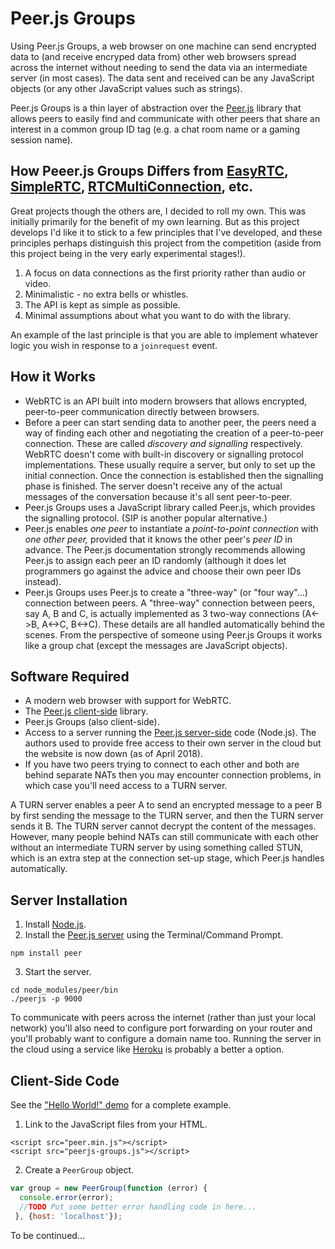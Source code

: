 # Peer.js Groups
Using Peer.js Groups, a web browser on one machine can send encrypted data to (and receive encryped data from) other web browsers spread across the internet without needing to send the data via an intermediate server (in most cases). The data sent and received can be any JavaScript objects (or any other JavaScript values such as strings).

Peer.js Groups is a thin layer of abstraction over the [Peer.js](https://github.com/peers/peerjs) library that allows peers to easily find and communicate with other peers that share an interest in a common group ID tag (e.g. a chat room name or a gaming session name).

## How Peeer.js Groups Differs from [EasyRTC](https://easyrtc.com), [SimpleRTC](https://github.com/andyet/SimpleWebRTC), [RTCMultiConnection](https://github.com/muaz-khan/RTCMultiConnection), etc.
Great projects though the others are, I decided to roll my own. This was initially primarily for the benefit of my own learning. But as this project develops I'd like it to stick to a few principles that I've developed, and these principles perhaps distinguish this project from the competition (aside from this project being in the very early experimental stages!).

1. A focus on data connections as the first priority rather than audio or video.
1. Minimalistic - no extra bells or whistles.
1. The API is kept as simple as possible.
1. Minimal assumptions about what you want to do with the library.

An example of the last principle is that you are able to implement whatever logic you wish in response to a `joinrequest` event.

## How it Works
* WebRTC is an API built into modern browsers that allows encrypted, peer-to-peer communication directly between browsers.
* Before a peer can start sending data to another peer, the peers need a way of finding each other and negotiating the creation of a peer-to-peer connection. These are called *discovery and signalling* respectively. WebRTC doesn't come with built-in discovery or signalling protocol implementations. These usually require a server, but only to set up the initial connection. Once the connection is established then the signalling phase is finished. The server doesn't receive any of the actual messages of the conversation because it's all sent peer-to-peer.
* Peer.js Groups uses a JavaScript library called Peer.js, which provides the signalling protocol. (SIP is another popular alternative.)
* Peer.js enables *one peer* to instantiate a *point-to-point connection* with *one other peer,* provided that it knows the other peer's *peer ID* in advance. The Peer.js documentation strongly recommends allowing Peer.js to assign each peer an ID randomly (although it does let programmers go against the advice and choose their own peer IDs instead).
* Peer.js Groups uses Peer.js to create a "three-way" (or "four way"...) connection between peers. A "three-way" connection between peers, say A, B and C, is actually implemented as 3 two-way connections (A<->B, A<->C, B<->C). These details are all handled automatically behind the scenes. From the perspective of someone using Peer.js Groups it works like a group chat (except the messages are JavaScript objects).

## Software Required
* A modern web browser with support for WebRTC.
* The [Peer.js client-side](https://github.com/peers/peerjs) library.
* Peer.js Groups (also client-side).
* Access to a server running the [Peer.js server-side](https://github.com/peers/peerjs-server) code (Node.js). The authors used to provide free access to their own server in the cloud but the website is now down (as of April 2018).
* If you have two peers trying to connect to each other and both are behind separate NATs then you may encounter connection problems, in which case you'll need access to a TURN server.

A TURN server enables a peer A to send an encrypted message to a peer B by first sending the message to the TURN server, and then the TURN server sends it B. The TURN server cannot decrypt the content of the messages. However, many people behind NATs can still communicate with each other without an intermediate TURN server by using something called STUN, which is an extra step at the connection set-up stage, which Peer.js handles automatically.

## Server Installation
1) Install [Node.js](https://nodejs.org).
2) Install the [Peer.js server](https://github.com/peers/peerjs-server) using the Terminal/Command Prompt.
````
npm install peer
````
3) Start the server.
````
cd node_modules/peer/bin
./peerjs -p 9000
````

To communicate with peers across the internet (rather than just your local network) you'll also need to configure port forwarding on your router and you'll probably want to configure a domain name too. Running the server in the cloud using a service like [Heroku](https://www.heroku.com/deploy/?template=https://github.com/peers/peerjs-server) is probably a better a option.

## Client-Side Code
See the ["Hello World!" demo](https://github.com/ElizabethHudnott/peerjs-groups/tree/master/demo/hello-world) for a complete example.

1) Link to the JavaScript files from your HTML.
````
<script src="peer.min.js"></script>
<script src="peerjs-groups.js"></script>
````

2) Create a `PeerGroup` object.
````javascript
var group = new PeerGroup(function (error) {
  console.error(error);
  //TODO Put some better error handling code in here...
 }, {host: 'localhost'});
````
To be continued...
